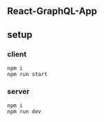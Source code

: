 ## React-GraphQL-App

## setup

### client

```
npm i
npm run start
```

### server

```
npm i
npm run dev
```
